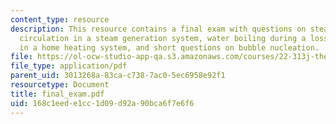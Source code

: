 ```yaml
---
content_type: resource
description: This resource contains a final exam with questions on steady-state natural
  circulation in a steam generation system, water boiling during a loss-of-flow transient
  in a home heating system, and short questions on bubble nucleation.
file: https://ol-ocw-studio-app-qa.s3.amazonaws.com/courses/22-313j-thermal-hydraulics-in-power-technology-spring-2007/168c1eede1cc1d09d92a90bca6f7e6f6_final_exam.pdf
file_type: application/pdf
parent_uid: 3013268a-83ca-c738-7ac0-5ec6958e92f1
resourcetype: Document
title: final_exam.pdf
uid: 168c1eed-e1cc-1d09-d92a-90bca6f7e6f6
---
```

